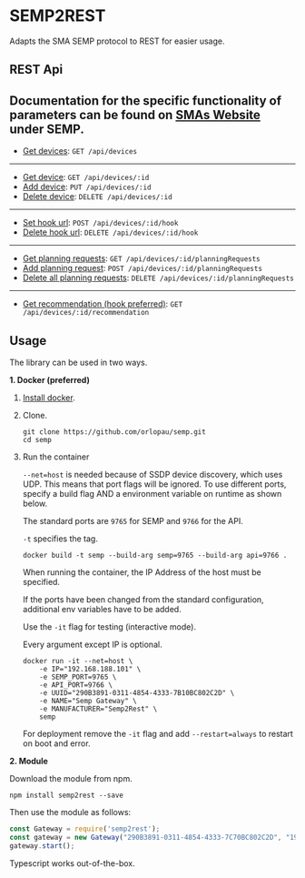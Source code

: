 # SEMP2REST
Adapts the SMA SEMP protocol to REST for easier usage.

## REST Api
Documentation for the specific functionality of parameters can be found on [SMAs Website](https://www.sma.de/produkte/sma-developer.html)
under SEMP.
---
* [Get devices](./docs/api/devices/get.md): `GET /api/devices`
---
* [Get device](./docs/api/devices/id/get.md): `GET /api/devices/:id`
* [Add device](./docs/api/devices/id/put.md): `PUT /api/devices/:id`
* [Delete device](./docs/api/devices/id/delete.md): `DELETE /api/devices/:id`
---
* [Set hook url](./docs/api/devices/id/hook/post.md): `POST /api/devices/:id/hook`
* [Delete hook url](./docs/api/devices/id/hook/delete.md): `DELETE /api/devices/:id/hook`
---
* [Get planning requests](./docs/api/devices/id/planningRequests/get.md): `GET /api/devices/:id/planningRequests`
* [Add planning request](./docs/api/devices/id/planningRequests/post.md): `POST /api/devices/:id/planningRequests`
* [Delete all planning requests](./docs/api/devices/id/planningRequests/delete.md): `DELETE /api/devices/:id/planningRequests`
---
* [Get recommendation (hook preferred)](./docs/api/devices/id/recommendation/get.md): `GET /api/devices/:id/recommendation`

## Usage
The library can be used in two ways.

**1. Docker (preferred)**

1. [Install docker](https://docs.docker.com/install/).

2. Clone.

    ```
    git clone https://github.com/orlopau/semp.git
    cd semp
    ```

3. Run the container

    `--net=host` is needed because of SSDP device discovery, which uses UDP.
    This means that port flags will be ignored. To use different ports, specify a build flag AND a 
    environment variable on runtime as shown below.
    
    The standard ports are `9765` for SEMP and `9766` for the API.
    
    `-t` specifies the tag.
        
    ```
    docker build -t semp --build-arg semp=9765 --build-arg api=9766 .
    ```
    
    When running the container, the IP Address of the host must be specified.
    
    If the ports have been changed from the standard configuration, additional env variables
    have to be added.
    
    Use the `-it` flag for testing (interactive mode).
    
    Every argument except IP is optional.
    
    ```
    docker run -it --net=host \
        -e IP="192.168.188.101" \
        -e SEMP_PORT=9765 \
        -e API_PORT=9766 \
        -e UUID="290B3891-0311-4854-4333-7B10BC802C2D" \
        -e NAME="Semp Gateway" \
        -e MANUFACTURER="Semp2Rest" \
        semp
    ```
    
    For deployment remove the `-it` flag and add `--restart=always` to restart on boot and error.
    
**2. Module**

Download the module from npm.

```npm install semp2rest --save```

Then use the module as follows:

```javascript
const Gateway = require('semp2rest');
const gateway = new Gateway("290B3891-0311-4854-4333-7C70BC802C2D", "192.168.188.101", 9089, 9090);
gateway.start();
```

Typescript works out-of-the-box.
